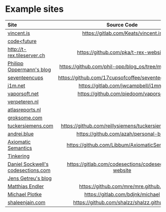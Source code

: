 # Example sites

| Site                                                               |                   Source Code                        |
|:-------------------------------------------------------------------|:----------------------------------------------------:|
| [vincent.is](https://vincent.is)                                   | https://gitlab.com/Keats/vincent.is                  |
| [code<future](http://www.codelessfuture.com/)                      |                                                      |
| http://t-rex.tileserver.ch                                         | https://github.com/pka/t-rex-website/                |
| [Philipp Oppermann's blog](https://os.phil-opp.com/)               | https://github.com/phil-opp/blog_os/tree/master/blog |
| [seventeencups](https://www.seventeencups.net)                     | https://github.com/17cupsofcoffee/seventeencups.net  |
| [j1m.net](https://j1m.net)                                         | https://gitlab.com/jwcampbell/j1mnet                 |
| [vaporsoft.net](http://vaporsoft.net)                              | https://github.com/piedoom/vaporsoft                 |
| [verpeteren.nl](http://www.verpeteren.nl)                          |                                                      |
| [atlasreports.nl](http://www.atlasreports.nl)                      |                                                      |
| [groksome.com](http://www.groksome.com)                            |                                                      |
| [tuckersiemens.com](https://tuckersiemens.com)                     | https://github.com/reillysiemens/tuckersiemens.com   |
| [andrei.blue](https://andrei.blue)                                 | https://github.com/azah/personal-blog                |
| [Axiomatic Semantics](https://axiomatic.neophilus.net)             | https://github.com/Libbum/AxiomaticSemantics         |
| [Tinkering](https://tinkering.xyz)                                 |                                                      |
| [Daniel Sockwell's codesections.com](https://www.codesections.com) | https://gitlab.com/codesections/codesections-website |
| [Jens Getreu's blog](https://blog.getreu.net)                      |                                                      |
| [Matthias Endler](https://matthias-endler.de)                      | https://github.com/mre/mre.github.io                 |
| [Michael Plotke](https://michael.plotke.me)                        | https://gitlab.com/bdjnk/michael                     |
| [shaleenjain.com](https://shaleenjain.com)                         | https://github.com/shalzz/shalzz.github.io           |

